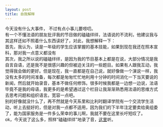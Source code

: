 ```yaml
---
layout: post
title: 自我解释
---
```


<p>今天没有什么大事件， 不过有点小事儿要唠叨。<br />
有一个不懂法语的朋友批评我的节目做的磕磕绊绊，法语说的不流利，他建议我与其这样还如不照着什么东西读好了，对此，我想解释一下：<br />
首先，我认为，读是一年级的学生应该掌握的基本技能，如果到现在我还在照本宣科，那对我一点意义都没有<br />
其次，我之所以说的磕磕绊绊，是因为我的节目基本上都是在说，大部分情况是我自言自语，还是我不是很感兴趣的但被迫关注的一些题目。如果有人跟我互动，我觉得我会做的更好。但是现在，我一直都是在自己说，就好像做一个演说一样，我没有太多的时间准备，每次都是匆匆忙忙地利用十分钟的时间消化一下当天要说的新闻，然后就开始录音，基本不做任何修饰。很多时候我都是一边想一边说，法语毕竟不是我的母语，我更多的是希望通过这个栏目让我渐渐熟悉用法语的思维方式去思考问题和组织语言。宽容一点吧。<br />
别的好像就没什么了，再不然就是今天系里和比利时翻译学院有一个交流学生活动，听上去挺好的，但是对我一点都不适用，因为我们的下半年注定要卖给奥组委了，能为国家服务是一件多么荣幸的事儿啊，我就不要在这里长吁短叹了。<br />
ok，今天说了这么多，照样“磕磕绊绊”地录了音，<a href="http://www.francaisblog.com.cn/node/553">这里</a>听。
</p>
